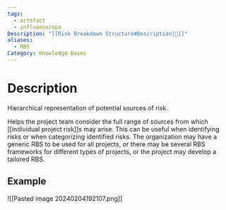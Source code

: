 ```yaml
---
tags:
  - artefact
  - influence/opa
Description: "[[Risk Breakdown Structure#Description|📝]]"
aliases:
  - RBS
Category: Knowledge Bases
---
```

# Description
Hierarchical representation of potential sources of risk.

Helps the project team consider the full range of sources from which [[individual project risk]]s may arise. This can be useful when identifying risks or when categorizing identified risks. The organization may have a generic RBS to be used for all projects, or there may be several RBS frameworks for different types of projects, or the project may develop a tailored RBS.
## Example
![[Pasted image 20240204192107.png]]